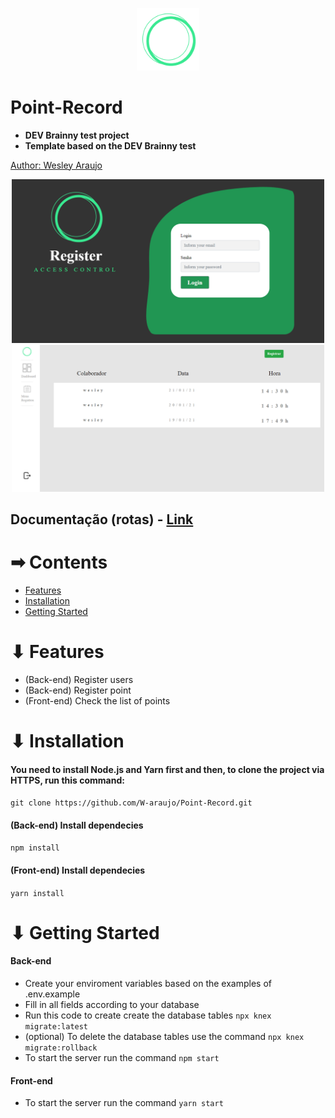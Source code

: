 <p align="center">
  <img src="https://github.com/W-araujo/Point-Record/blob/main/point%20record-api/frontend/src/assets/logo.png?raw=true" width="100" alt="logo"/>
</p>

# Point-Record

<ul>
<li>
<strong> DEV Brainny test project</strong>
</li>
<li>
<strong style="">Template based on the DEV Brainny test</strong>
</li>
</ul>

<a href="http://github.com/W-araujo">
<p>Author: Wesley Araujo</p>
</a>

<p align="center">
 <img src="https://github.com/W-araujo/Point-Record/blob/main/point%20record-api/frontend/src/assets/imgLogin.png" width="500" alt="login"/>
 
 <img src="https://github.com/W-araujo/Point-Record/blob/main/point%20record-api/frontend/src/assets/imgList.png" width="500" alt="content"/>

</p>

     
<h2>Documentação (rotas) - <a href="https://documenter.getpostman.com/view/12541520/TWDXpxVf">Link</a></h2>

<h1> ➡ Contents </h1>
<ul>
    <li>
     <a href="#features">Features</a>
    </li>
    <li>
      <a href="#intallation">Installation</a>
    </li>
    <li>
     <a href="#getting-started">Getting Started</a>
    </li>
</ul>

<h1 href="#features">⬇ Features</h1>
   <ul>
        <li>(Back-end) Register users</li>
        <li>(Back-end) Register point</li>
        <li>(Front-end) Check the list of points</li>
    </ul>
    
<h1 href="#installation">⬇ Installation </h1>
<h4>You need to install Node.js and Yarn first and then, to clone the project via HTTPS, run this command:</h4>

<p><code>git clone https://github.com/W-araujo/Point-Record.git</code></p>

<h4>(Back-end) Install dependecies</h4>

<p><code>npm install</code></p>

<h4>(Front-end) Install dependecies</h4>

<p><code>yarn install</code></p>


<h1 href="#getting-started">⬇ Getting Started </h1>

<h4>Back-end</h4>
  <ul>
       <li>
        Create your enviroment variables based on the examples of .env.example
        </li>
        <li>
            Fill in all fields according to your database
        </li>
           <li>
            Run this code to create create the database tables
            <code>npx knex migrate:latest</code>
        </li>
        <li>
        (optional) To delete the database tables use the command
        <code>npx knex migrate:rollback</code>
        </li>
        <li>
           To start the server run the command
           <code>npm start</code>
        </li>
   </ul>
   
   <h4>Front-end</h4>
   <ul>
       <li>
        To start the server run the command
           <code>yarn start</code>
        </li>
   </ul>

    
 
